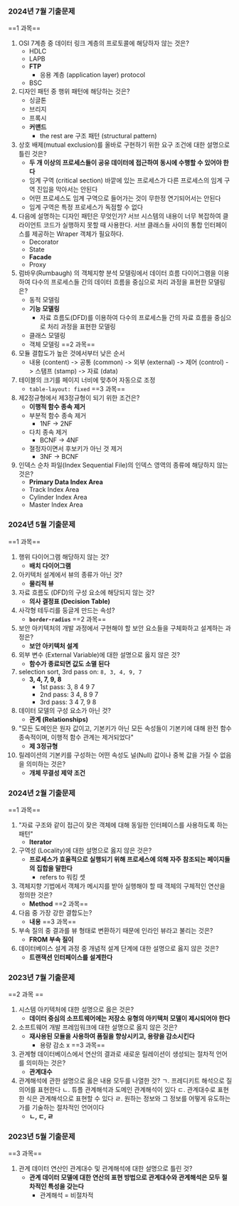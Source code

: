 ### 2024년 7월 기출문제
==1 과목==
1. OSI 7계층 중 데이터 링크 계층의 프로토콜에 해당하자 않는 것은?
	- HDLC
	- LAPB
	- **FTP**
		- 응용 계층 (application layer) protocol
	- BSC
2. 디자인 패턴 중 행위 패턴에 해당하는 것은?
	- 싱글톤
	- 브리지
	- 프록시
	- **커맨드**
		- the rest are 구조 패턴 (structural pattern)
3. 상호 배제(mutual exclusion)를 올바로 구현하기 위한 요구 조건에 대한 설명으로 틀린 것은?
	- **두 개 이상의 프로세스들이 공유 데이터에 접근하여 동시에 수행할 수 있어야 한다**
	- 임계 구역 (critical section) 바깥에 있는 프로세스가 다른 프로세스의 임계 구역 진입을 막아서는 안된다
	- 어떤 프로세스도 임계 구역으로 들어가는 것이 무한정 연기되어서는 안된다
	- 임계 구역은 특정 프로세스가 독점할 수 없다
4. 다음에 설명하는 디자인 패턴은 무엇인가?
	서브 시스템의 내용이 너무 복잡하여 클라이언트 코드가 실행하지 못할 때 사용한다.
	서브 클래스들 사이의 통합 인터페이스를 제공하는 Wraper 객체가 필요하다.
	- Decorator
	- State
	- **Facade**
	- Proxy
5. 럼바우(Rumbaugh) 의 객체지향 분석 모델링에서 데이터 흐름 다이어그램을 이용하여 다수의 프로세스들 간의 데이터 흐름을 중심으로 처리 과정을 표현한 모델링은?
	- 동적 모델링
	- **기능 모델링**
		- 자료 흐름도(DFD)를 이용하여 다수의 프로세스들 간의 자료 흐름을 중심으로 처리 과정을 표현한 모델링
	- 클래스 모델링
	- 객체 모델링
==2 과목== 
1. 모듈 결합도가 높은 것에서부터 낮은 순서
	- 내용 (content) -> 공통 (common) -> 외부 (external) -> 제어 (control) -> 스탬프 (stamp)  -> 자료 (data)
2. 테이블의 크기를 페이지 너비에 맞추어 자동으로 조정
	- `table-layout: fixed`
==3 과목==
1. 제2정규형에서 제3정규형이 되기 위한 조건은?
	- **이행적 함수 종속 제거**
	- 부분적 함수 종속 제거
		- 1NF -> 2NF
	- 다치 종속 제거
		- BCNF -> 4NF
	- 졀정자이면서 후보키가 아닌 것 제거
		- 3NF -> BCNF
2. 인덱스 순차 파일(Index Sequential File)의 인덱스 영역의 종류에 해당하지 않는 것은?
	- **Primary Data Index Area**
	- Track Index Area
	- Cylinder Index Area
	- Master Index Area
### 2024년 5월 기출문제
==1 과목==
1. 행위 다이어그램 해당하지 않는 것?
	- **배치 다이어그램**
2. 아키텍처 설계에서 뷰의 종류가 아닌 것?
	- **물리적 뷰**
3. 자료 흐름도 (DFD)의 구성 요소에 해당되지 않는 것?
	- **의사 결정표 (Decision Table)**
4. 사각형 테두리를 둥글게 만드는 속성?
	- **`border-radius`**
==2 과목==
1. 보안 아키텍처의 개발 과정에서 구현해야 할 보안 요소들을 구체화하고 설계하는 과정은?
	- **보안 아키텍처 설계**
2. 외부 변수 (External Variable)에 대한 설명으로 옳지 않은 것?
	- **함수가 종료되면 값도 소멸 된다**
3. selection sort, 3rd pass on: `8, 3, 4, 9, 7`
	- **3, 4, 7, 9, 8**
		- 1st pass: 3, 8 4 9 7
		- 2nd pass: 3 4, 8 9 7
		- 3rd pass: 3 4 7, 9 8
4. 데이터 모델의 구성 요소가 아닌 것?
	- **관계 (Relationships)**
5. "모든 도메인은 원자 값이고, 기본키가 아닌 모든 속성들이 기본키에 대해 완전 함수 종속적이며, 이행적 함수 관계는 제거되었다"
	- **제 3정규형**
6. 릴레이션의 기본키를 구성하는 어떤 속성도 널(Null) 값이나 중복 값을 가질 수 없음을 의미하는 것은?
	- **개체 무결성 제약 조건**
### 2024년 2월 기출문제
==1 과목==
1. "자료 구조와 같이 접근이 잦은 객체에 대해 동일한 인터페이스를 사용하도록 하는 패턴"
	- **Iterator**
2. 구역성 (Locality)에 대한 설명으로 옳지 않은 것은?
	- **프로세스가 효율적으로 실행되기 위해 프로세스에 의해 자주 참조되는 페이지들의 집합을 말한다**
		- refers to 워킹 셋
3. 객체지향 기법에서 객체가 메시지를 받아 실행해야 할 때 객체의 구체적인 연산을 정의한 것은?
	- **Method**
==2 과목==
1. 다음 중 가장 강한 결합도는?
	- **내용**
==3 과목==
1. 부속 질의 중 결과를 뷰 형태로 변환하기 때문에 인라인 뷰라고 불리는 것은?
	- **FROM 부속 질이**
2. 데이터베이스 설계 과정 중 개념적 설계 단계에 대한 설명으로 옳지 않은 것은?
	- **트랜잭션 인터페이스를 설계한다**
### 2023년 7월 기출문제
==2 과목 ==
1. 시스템 아키텍처에 대한 설명으로 옳은 것은?
	- **데이터 중심의 소프트웨어에는 저장소 유형의 아키텍처 모델이 제시되어야 한다**
2. 소프트웨어 개발 프레임워크에 대한 설명으로 옳지 않은 것은?
	- **재사용된 모듈을 사용하여 품질을 향상시키고, 용량을 감소시킨다**
		- 용량 감소 x
==3 과목==
1. 관계형 데이터베이스에서 연산의 결과로 새로운 릴레이션이 생성되는 절차적 언어를 의미하는 것은?
	- **관계대수**
2. 관계해석에 관한 설명으로 옳은 내용 모두를 나열한 것?
	ㄱ. 프레디키트 해석으로 질의어를 표현한다
	ㄴ. 튜플 관계해석과 도메인 관계해석이 있다
	ㄷ. 관계대수로 표현한 식은 관계해석으로 표현할 수 있다
	ㄹ. 원하는 정보와 그 정보를 어떻게 유도하는가를 기술하는 절차적인 언어이다
	- **ㄴ, ㄷ, ㄹ**
### 2023년 5월 기출문제
==3 과목==
1. 관계 데이터 연산인 관계대수 및 관계해석에 대한 설명으로 틀린 것?
	- **관계 데이터 모델에 대한 연산의 표현 방법으로 관계대수와 관계해석은 모두 절차적인 특성을 갖는다**
		- 관계해석 = 비절차적
